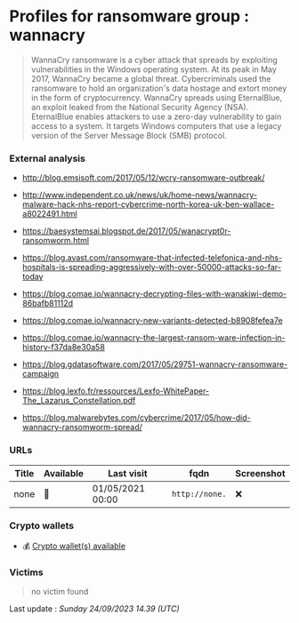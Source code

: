 # Profiles for ransomware group : **wannacry**


> WannaCry ransomware is a cyber attack that spreads by exploiting vulnerabilities in the Windows operating system. At its peak in May 2017, WannaCry became a global threat. Cybercriminals used the ransomware to hold an organization's data hostage and extort money in the form of cryptocurrency. WannaCry spreads using EternalBlue, an exploit leaked from the National Security Agency (NSA). EternalBlue enables attackers to use a zero-day vulnerability to gain access to a system. It targets Windows computers that use a legacy version of the Server Message Block (SMB) protocol.

### External analysis
- http://blog.emsisoft.com/2017/05/12/wcry-ransomware-outbreak/

- http://www.independent.co.uk/news/uk/home-news/wannacry-malware-hack-nhs-report-cybercrime-north-korea-uk-ben-wallace-a8022491.html

- https://baesystemsai.blogspot.de/2017/05/wanacrypt0r-ransomworm.html

- https://blog.avast.com/ransomware-that-infected-telefonica-and-nhs-hospitals-is-spreading-aggressively-with-over-50000-attacks-so-far-today

- https://blog.comae.io/wannacry-decrypting-files-with-wanakiwi-demo-86bafb81112d

- https://blog.comae.io/wannacry-new-variants-detected-b8908fefea7e

- https://blog.comae.io/wannacry-the-largest-ransom-ware-infection-in-history-f37da8e30a58

- https://blog.gdatasoftware.com/2017/05/29751-wannacry-ransomware-campaign

- https://blog.lexfo.fr/ressources/Lexfo-WhitePaper-The_Lazarus_Constellation.pdf

- https://blog.malwarebytes.com/cybercrime/2017/05/how-did-wannacry-ransomworm-spread/

### URLs
| Title | Available | Last visit | fqdn | Screenshot 
|---|---|---|---|---|
| none | 🔴 | 01/05/2021 00:00 | `http://none.` | ❌ | 

### Crypto wallets
* 💰 <a href="/#/crypto/wannacry.md">Crypto wallet(s) available</a>


### Victims

> no victim found




Last update : _Sunday 24/09/2023 14.39 (UTC)_
